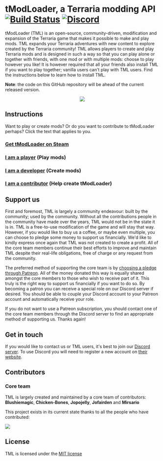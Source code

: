 # tModLoader, a Terraria modding API [![Build Status](https://travis-ci.org/tModLoader/tModLoader.svg?branch=master)](https://travis-ci.org/tModLoader/tModLoader) [![Discord](https://img.shields.io/discord/103110554649894912.svg?style=flat-square)](https://tmodloader.net/discord)

tModLoader (TML) is an open-source, community-driven, modification and expansion of the Terraria game that makes it possible to make and play mods. TML expands your Terraria adventures with new content to explore created by the Terraria community! TML allows players to create and play Terraria mods and is designed in such a way so that you can play alone or together with friends, with one mod or with multiple mods: choose to play however you like! It is however required that all your friends also install TML if you want to play together; vanilla users can't play with TML users. Find the instructions below to learn how to install TML.

**Note**: the code on this GitHub repository will be ahead of the current released version.

<p align="center" >
<img src="http://i.imgur.com/kdcROYP.png"/>
</p>

## Instructions

Want to play or create mods? Or do you want to contribute to tModLoader perhaps?
Click the text that applies to you.

### [Get tModLoader on Steam](https://store.steampowered.com/app/1281930/tModLoader/)

### [I am a **player**](https://github.com/tModLoader/tModLoader/wiki/tModLoader-guide-for-players) (Play mods)

### [I am a **developer**](https://github.com/tModLoader/tModLoader/wiki/tModLoader-guide-for-developers) (Create mods)

### [I am a **contributor**](https://github.com/tModLoader/tModLoader/wiki/tModLoader-guide-for-contributors) (Help create tModLoader)

## Support us

First and foremost, TML is largely a community endeavour: built by the community; used by the community. Without all the contributions people in the community have made over the years, TML would not be in the state it is in. TML is a free-to-use modification of the game and will stay that way. However, if you would like to buy us a coffee, or maybe even multiple, you can choose to pledge some money to support us financially. We'd like to kindly express once again that TML was not created to create a profit. All of the core team members continue their best efforts to improve and maintain TML despite their real-life obligations, free of charge or any request from the community.

The preferred method of supporting the core team is by [choosing a pledge through Patreon](https://www.patreon.com/tmodloader). All of the money donated this way is equally shared amongst the core members to those who wish to receive part of it. This truly is the right way to support us financially if you want to do so. By becoming a patron you can receive a special role on our Discord server if desired. You should be able to couple your Discord account to your Patreon account and automatically receive your role.

If you do not want to use a Patreon subscription, you should contact one of the core team members through the Discord server to find an appropriate method of supporting us. Thanks again!

## Get in touch

If you would like to contact us or TML users, it's best to join our [Discord server](https://tmodloader.net/discord). To use Discord you will need to register a new account on [their website](https://discordapp.com/).

## Contributors
### Core team
TML is largely created and maintained by a core team of contributors: **Blushiemagic**, **Chicken-Bones**, **Jopojelly**, **Jofairden** and **Mirsario**

This project exists in its current state thanks to all the people who have contributed:

<a href="https://github.com/tModLoader/tModLoader/graphs/contributors">
<img src="https://opencollective.com/tModLoader/contributors.svg?width=890&button=false" />
</a>

## License
TML is licensed under the [MIT license](https://github.com/tModLoader/tModLoader/blob/master/LICENSE)
